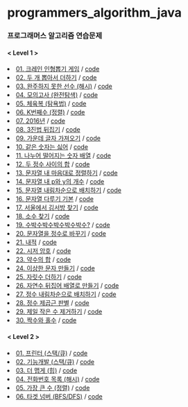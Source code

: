 # programmers_algorithm_java

### 프로그래머스 알고리즘 연습문제

#### < Level 1 >

<li><a href="https://programmers.co.kr/learn/courses/30/lessons/64061?language=java" rel="nofollow">01. 크레인 인형뽑기 게임</a> / <a href="https://github.com/DongJinJeong/programmers_algorithm_java/blob/main/Level_1/Q_64061.java" rel="nofollow">code</a></li>
<li><a href="https://programmers.co.kr/learn/courses/30/lessons/68644" rel="nofollow">02. 두 개 뽑아서 더하기</a> / <a href="https://github.com/DongJinJeong/programmers_algorithm_java/blob/main/Level_1/Q_68644.java" rel="nofollow">code</a></li>
<li><a href="https://programmers.co.kr/learn/courses/30/lessons/42576?language=java" rel="nofollow">03. 완주하지 못한 선수 (해시)</a> / <a href="https://github.com/DongJinJeong/programmers_algorithm_java/blob/main/Level_1/Q_42576.java" rel="nofollow">code</a></li>
<li><a href="https://programmers.co.kr/learn/courses/30/lessons/42840?language=java" rel="nofollow">04. 모의고사 (완전탐색)</a> / <a href="https://github.com/DongJinJeong/programmers_algorithm_java/blob/main/Level_1/Q_42840.java" rel="nofollow">code</a></li>
<li><a href="https://programmers.co.kr/learn/courses/30/lessons/42862?language=java" rel="nofollow">05. 체육복 (탐욕법)</a> / <a href="https://github.com/DongJinJeong/programmers_algorithm_java/blob/main/Level_1/Q_42862.java" rel="nofollow">code</a></li>
<li><a href="https://programmers.co.kr/learn/courses/30/lessons/42748?language=java" rel="nofollow">06. K번째수 (정렬)</a> / <a href="https://github.com/DongJinJeong/programmers_algorithm_java/blob/main/Level_1/Q_42748.java" rel="nofollow">code</a></li>
<li><a href="https://programmers.co.kr/learn/courses/30/lessons/12901?language=java" rel="nofollow">07. 2016년</a> / <a href="https://github.com/DongJinJeong/programmers_algorithm_java/blob/main/Level_1/Q_12901.java" rel="nofollow">code</a></li>
<li><a href="https://programmers.co.kr/learn/courses/30/lessons/68935?language=java" rel="nofollow">08. 3진법 뒤집기</a> / <a href="https://github.com/DongJinJeong/programmers_algorithm_java/blob/main/Level_1/Q_68935.java" rel="nofollow">code</a></li>
<li><a href="https://programmers.co.kr/learn/courses/30/lessons/12903?language=java" rel="nofollow">09. 가운데 글자 가져오기</a> / <a href="https://github.com/DongJinJeong/programmers_algorithm_java/blob/main/Level_1/Q_12903.java" rel="nofollow">code</a></li>
<li><a href="https://programmers.co.kr/learn/courses/30/lessons/12906?language=java" rel="nofollow">10. 같은 숫자는 싫어</a> / <a href="https://github.com/DongJinJeong/programmers_algorithm_java/blob/main/Level_1/Q_12906.java" rel="nofollow">code</a></li>
<li><a href="https://programmers.co.kr/learn/courses/30/lessons/12910?language=java" rel="nofollow">11. 나누어 떨어지는 숫자 배열</a> / <a href="https://github.com/DongJinJeong/programmers_algorithm_java/blob/main/Level_1/Q_12910.java" rel="nofollow">code</a></li>
<li><a href="https://programmers.co.kr/learn/courses/30/lessons/12912?language=java" rel="nofollow">12. 두 정수 사이의 합</a> / <a href="https://github.com/DongJinJeong/programmers_algorithm_java/blob/main/Level_1/Q_12912.java" rel="nofollow">code</a></li>
<li><a href="https://programmers.co.kr/learn/courses/30/lessons/12915?language=java" rel="nofollow">13. 문자열 내 마음대로 정렬하기</a> / <a href="https://github.com/DongJinJeong/programmers_algorithm_java/blob/main/Level_1/Q_12915.java" rel="nofollow">code</a></li>
<li><a href="https://programmers.co.kr/learn/courses/30/lessons/12916?language=java" rel="nofollow">14. 문자열 내 p와 y의 개수</a> / <a href="https://github.com/DongJinJeong/programmers_algorithm_java/blob/main/Level_1/Q_12916.java" rel="nofollow">code</a></li>
<li><a href="https://programmers.co.kr/learn/courses/30/lessons/12917?language=java" rel="nofollow">15. 문자열 내림차순으로 배치하기</a> / <a href="https://github.com/DongJinJeong/programmers_algorithm_java/blob/main/Level_1/Q_12917.java" rel="nofollow">code</a></li>
<li><a href="https://programmers.co.kr/learn/courses/30/lessons/12918?language=java" rel="nofollow">16. 문자열 다루기 기본</a> / <a href="https://github.com/DongJinJeong/programmers_algorithm_java/blob/main/Level_1/Q_12918.java" rel="nofollow">code</a></li>
<li><a href="https://programmers.co.kr/learn/courses/30/lessons/12919?language=java" rel="nofollow">17. 서울에서 김서방 찾기</a> / <a href="https://github.com/DongJinJeong/programmers_algorithm_java/blob/main/Level_1/Q_12919.java" rel="nofollow">code</a></li>
<li><a href="https://programmers.co.kr/learn/courses/30/lessons/12921?language=java" rel="nofollow">18. 소수 찾기</a> / <a href="https://github.com/DongJinJeong/programmers_algorithm_java/blob/main/Level_1/Q_12921.java" rel="nofollow">code</a></li>
<li><a href="https://programmers.co.kr/learn/courses/30/lessons/12922?language=java" rel="nofollow">19. 수박수박수박수박수박수?</a> / <a href="https://github.com/DongJinJeong/programmers_algorithm_java/blob/main/Level_1/Q_12922.java" rel="nofollow">code</a></li>
<li><a href="https://programmers.co.kr/learn/courses/30/lessons/12925?language=java" rel="nofollow">20. 문자열을 정수로 바꾸기</a> / <a href="https://github.com/DongJinJeong/programmers_algorithm_java/blob/main/Level_1/Q_12925.java" rel="nofollow">code</a></li>
<li><a href="https://programmers.co.kr/learn/courses/30/lessons/70128" rel="nofollow">21. 내적</a> / <a href="https://github.com/DongJinJeong/programmers_algorithm_java/blob/main/Level_1/Q_70128.java" rel="nofollow">code</a></li>
<li><a href="https://programmers.co.kr/learn/courses/30/lessons/12926?language=java" rel="nofollow">22. 시저 암호</a> / <a href="https://github.com/DongJinJeong/programmers_algorithm_java/blob/main/Level_1/Q_12926.java" rel="nofollow">code</a></li>
<li><a href="https://programmers.co.kr/learn/courses/30/lessons/12928?language=java" rel="nofollow">23. 약수의 합</a> / <a href="https://github.com/DongJinJeong/programmers_algorithm_java/blob/main/Level_1/Q_12928.java" rel="nofollow">code</a></li>
<li><a href="https://programmers.co.kr/learn/courses/30/lessons/12930?language=java" rel="nofollow">24. 이상한 문자 만들기</a> / <a href="https://github.com/DongJinJeong/programmers_algorithm_java/blob/main/Level_1/Q_12930.java" rel="nofollow">code</a></li>
<li><a href="https://programmers.co.kr/learn/courses/30/lessons/12931?language=java" rel="nofollow">25. 자릿수 더하기</a> / <a href="https://github.com/DongJinJeong/programmers_algorithm_java/blob/main/Level_1/Q_12931.java" rel="nofollow">code</a></li>
<li><a href="https://programmers.co.kr/learn/courses/30/lessons/12932?language=java" rel="nofollow">26. 자연수 뒤집어 배열로 만들기</a> / <a href="https://github.com/DongJinJeong/programmers_algorithm_java/blob/main/Level_1/Q_12932.java" rel="nofollow">code</a></li>
<li><a href="https://programmers.co.kr/learn/courses/30/lessons/12933?language=java" rel="nofollow">27. 정수 내림차순으로 배치하기</a> / <a href="https://github.com/DongJinJeong/programmers_algorithm_java/blob/main/Level_1/Q_12933.java" rel="nofollow">code</a></li>
<li><a href="https://programmers.co.kr/learn/courses/30/lessons/12934?language=java" rel="nofollow">28. 정수 제곱근 판별</a> / <a href="https://github.com/DongJinJeong/programmers_algorithm_java/blob/main/Level_1/Q_12934.java" rel="nofollow">code</a></li>
<li><a href="https://programmers.co.kr/learn/courses/30/lessons/12935?language=java" rel="nofollow">29. 제일 작은 수 제거하기</a> / <a href="https://github.com/DongJinJeong/programmers_algorithm_java/blob/main/Level_1/Q_12935.java" rel="nofollow">code</a></li>
<li><a href="https://programmers.co.kr/learn/courses/30/lessons/12937?language=java" rel="nofollow">30. 짝수와 홀수</a> / <a href="https://github.com/DongJinJeong/programmers_algorithm_java/blob/main/Level_1/Q_12937.java" rel="nofollow">code</a></li>

#### < Level 2 >
<li><a href="https://programmers.co.kr/learn/courses/30/lessons/42587" rel="nofollow">01. 프린터 (스택/큐)</a> / <a href="https://github.com/DongJinJeong/programmers_algorithm_java/blob/main/Level_2/Q_42587.java" rel="nofollow">code</a></li>
<li><a href="https://programmers.co.kr/learn/courses/30/lessons/42586" rel="nofollow">02. 기능개발 (스택/큐)</a> / <a href="https://github.com/DongJinJeong/programmers_algorithm_java/blob/main/Level_2/Q_42586.java" rel="nofollow">code</a></li>
<li><a href="https://programmers.co.kr/learn/courses/30/lessons/42626" rel="nofollow">03. 더 맵게 (힙)</a> / <a href="https://github.com/DongJinJeong/programmers_algorithm_java/blob/main/Level_2/Q_42626.java" rel="nofollow">code</a></li>
<li><a href="https://programmers.co.kr/learn/courses/30/lessons/42577" rel="nofollow">04. 전화번호 목록 (해시)</a> / <a href="https://github.com/DongJinJeong/programmers_algorithm_java/blob/main/Level_2/Q_42577.java" rel="nofollow">code</a></li>
<li><a href="https://programmers.co.kr/learn/courses/30/lessons/42746" rel="nofollow">05. 가장 큰 수 (정렬)</a> / <a href="https://github.com/DongJinJeong/programmers_algorithm_java/blob/main/Level_2/Q_42746.java" rel="nofollow">code</a></li>
<li><a href="https://programmers.co.kr/learn/courses/30/lessons/43165" rel="nofollow">06. 타겟 넘버 (BFS/DFS)</a> / <a href="https://github.com/DongJinJeong/programmers_algorithm_java/blob/main/Level_2/Q_43165.java" rel="nofollow">code</a></li>
